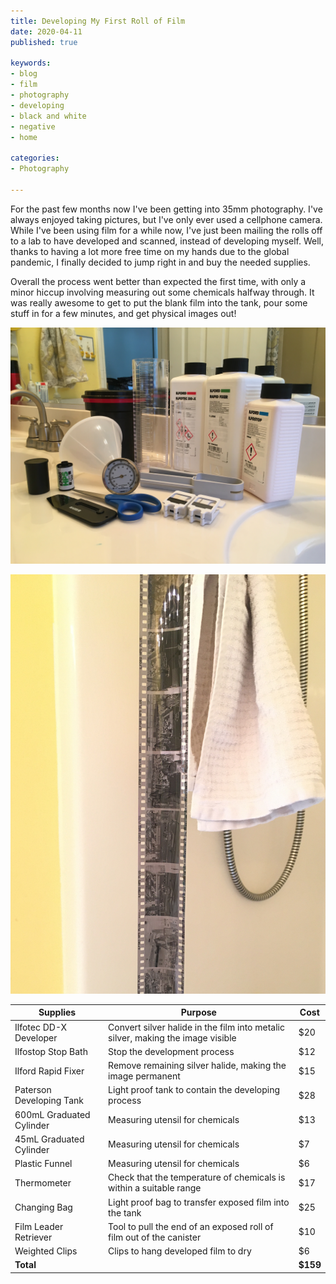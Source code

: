 ```yaml
---
title: Developing My First Roll of Film
date: 2020-04-11
published: true

keywords:
- blog
- film
- photography
- developing
- black and white
- negative
- home

categories:
- Photography

---
```


For the past few months now I've been getting into 35mm photography. I've always enjoyed taking pictures, but I've only ever used a cellphone camera. While I've been using film for a while now, I've just been mailing the rolls off to a lab to have developed and scanned, instead of developing myself. Well, thanks to having a lot more free time on my hands due to the global pandemic, I finally decided to jump right in and buy the needed supplies.

Overall the process went better than expected the first time, with only a minor hiccup involving measuring out some chemicals halfway through. It was really awesome to get to put the blank film into the tank, pour some stuff in for a few minutes, and get physical images out!

![Developing supplies](../../../assets/2020-04-11/supplies.jpg)

![Developed negatives](../../../assets/2020-04-11/negatives.jpg)

| Supplies                 | Purpose                                                                         | Cost     |
|--------------------------|---------------------------------------------------------------------------------|----------|
| Ilfotec DD-X Developer   | Convert silver halide in the film into metalic silver, making the image visible |    $20   |
| Ilfostop Stop Bath       | Stop the development process                                                    |    $12   |
| Ilford Rapid Fixer       | Remove remaining silver halide, making the image permanent                      |    $15   |
| Paterson Developing Tank | Light proof tank to contain the developing process                              |    $28   |
| 600mL Graduated Cylinder | Measuring utensil for chemicals                                                 |    $13   |
| 45mL Graduated Cylinder  | Measuring utensil for chemicals                                                 |     $7   |
| Plastic Funnel           | Measuring utensil for chemicals                                                 |     $6   |
| Thermometer              | Check that the temperature of chemicals is within a suitable range              |    $17   |
| Changing Bag             | Light proof bag to transfer exposed film into the tank                          |    $25   |
| Film Leader Retriever    | Tool to pull the end of an exposed roll of film out of the canister             |    $10   |
| Weighted Clips           | Clips to hang developed film to dry                                             |     $6   |
| **Total**                |                                                                                 | **$159** |